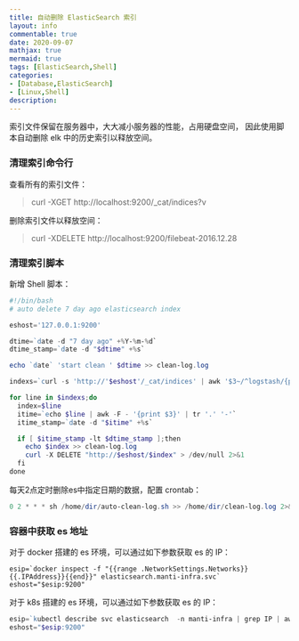 ```yaml
---
title: 自动删除 ElasticSearch 索引
layout: info
commentable: true
date: 2020-09-07
mathjax: true
mermaid: true
tags: [ElasticSearch,Shell]
categories: 
- [Database,ElasticSearch]
- [Linux,Shell]
description: 
---
```


索引文件保留在服务器中，大大减小服务器的性能，占用硬盘空间，
因此使用脚本自动删除 elk 中的历史索引以释放空间。

### 清理索引命令行

查看所有的索引文件：

> curl -XGET http://localhost:9200/_cat/indices?v

删除索引文件以释放空间：

> curl -XDELETE http://localhost:9200/filebeat-2016.12.28

<!--more-->

### 清理索引脚本

新增 Shell 脚本：

```powershell
#!/bin/bash
# auto delete 7 day ago elasticsearch index

eshost='127.0.0.1:9200'

dtime=`date -d "7 day ago" +%Y-%m-%d`
dtime_stamp=`date -d "$dtime" +%s`

echo `date` 'start clean ' $dtime >> clean-log.log

indexs=`curl -s 'http://'$eshost'/_cat/indices' | awk '$3~/^logstash/{print $3}'`

for line in $indexs;do
  index=$line
  itime=`echo $line | awk -F - '{print $3}' | tr '.' '-'`
  itime_stamp=`date -d "$itime" +%s`

  if [ $itime_stamp -lt $dtime_stamp ];then
    echo $index >> clean-log.log
    curl -X DELETE "http://$eshost/$index" > /dev/null 2>&1
  fi
done
```

每天2点定时删除es中指定日期的数据，配置 crontab：

```powershell
0 2 * * * sh /home/dir/auto-clean-log.sh >> /home/dir/clean-log.log 2>&1
```

### 容器中获取 es 地址

对于 docker 搭建的 es 环境，可以通过如下参数获取 es 的 IP：

```
esip=`docker inspect -f "{{range .NetworkSettings.Networks}}{{.IPAddress}}{{end}}" elasticsearch.manti-infra.svc`
eshost="$esip:9200"
```

对于 k8s 搭建的 es 环境，可以通过如下参数获取 es 的 IP：

```powershell
esip=`kubectl describe svc elasticsearch  -n manti-infra | grep IP | awk '{print $2}'`
eshost="$esip:9200"
```

